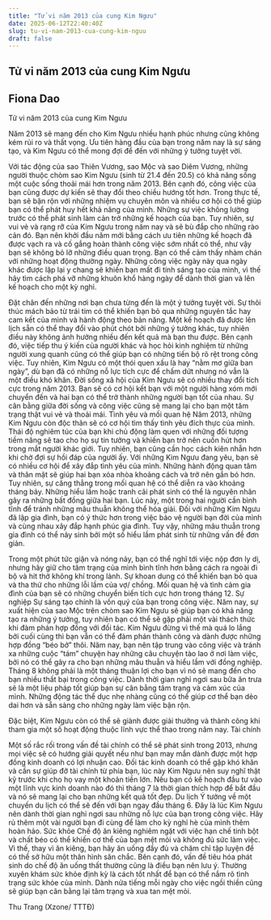 ```yaml
---
title: "Tử vi năm 2013 của cung Kim Ngưu"
date: 2025-06-12T22:40:40Z
slug: tu-vi-nam-2013-cua-cung-kim-nguu
draft: false
---
```


## Tử vi năm 2013 của cung Kim Ngưu

## Fiona Dao

Tử vi năm 2013 của cung Kim Ngưu​

Năm 2013 sẽ mang đến cho Kim Ngưu nhiều hạnh phúc nhưng cũng không kém rủi ro và thất vọng. Ưu tiên hàng đầu của bạn trong năm nay là sự sáng tạo, và Kim Ngưu có thể mong đợi để đến với những ý tưởng tuyệt vời.

Với tác động của sao Thiên Vương, sao Mộc và sao Diêm Vương, những người thuộc chòm sao Kim Ngưu (sinh từ 21.4 đến 20.5) có khả năng sống một cuộc sống thoải mái hơn trong năm 2013. Bên cạnh đó, công việc của bạn cũng được dự kiến sẽ thay đổi theo chiều hướng tốt hơn. Trong thực tế, bạn sẽ bận rộn với những nhiệm vụ chuyên môn và nhiều cơ hội có thể giúp bạn có thể phát huy hết khả năng của mình. 
Những sự việc không lường trước có thể phát sinh làm cản trở những kế hoạch của bạn. Tuy nhiên, sự vui vẻ và rạng rỡ của Kim Ngưu trong năm nay và sẽ bù đắp cho những rào cản đó. Bạn nên khởi đầu năm mới bằng cách ưu tiên những kế hoạch đã được vạch ra và cố gắng hoàn thành công việc sớm nhất có thể, như vậy bạn sẽ không bỏ lỡ những điều quan trọng.
 ​Bạn có thể cảm thấy nhàm chán với những hoạt động thường ngày. Những công việc ngày này qua ngày khác được lặp lại y chang sẽ khiến bạn mất đi tính sáng tạo của mình, vì thế hãy tìm cách phá vỡ những khuôn khổ hàng ngày để dành thời gian và lên kế hoạch cho một kỳ nghỉ. 

Đặt chân đến những nơi bạn chưa từng đến là một ý tưởng tuyệt vời. Sự thôi thúc mách bảo từ trái tim có thể khiến bạn bỏ qua những nguyên tắc hay cam kết của mình và hành động theo bản năng. Một kế hoạch đã được lên lịch sẵn có thể thay đổi vào phút chót bởi những ý tưởng khác, tuy nhiên điều này không ảnh hưởng nhiều đến kết quả mà bạn thu được.
Bên cạnh đó, việc tiếp thu ý kiến của người khác và học hỏi kinh nghiệm từ những người xung quanh cũng có thể giúp bạn có những tiến bộ rõ rệt trong công việc. Tuy nhiên, Kim Ngưu có một thói quen xấu là hay “nằm mơ giữa ban ngày”, dù bạn đã có những nỗ lực tích cực để chấm dứt nhưng nó vẫn là một điều khó khăn.
Đời sống xã hội của Kim Ngưu sẽ có nhiều thay đổi tích cực trong năm 2013. Bạn sẽ có cơ hội kết bạn với một người hàng xóm mới chuyển đến và hai bạn có thể trở thành những người bạn tốt của nhau. Sự cân bằng giữa đời sống và công việc cũng sẽ mang lại cho bạn một tâm trạng thật vui vẻ và thoải mái.
Tình yêu và mối quan hệ
Năm 2013, những Kim Ngưu còn độc thân sẽ có cơ hội tìm thấy tình yêu đích thực của mình. Thái độ nghiêm túc của bạn khi chủ động làm quen với những đối tượng tiềm năng sẽ tao cho họ sự tin tưởng và khiến bạn trở nên cuốn hút hơn trong mắt người khác giới. Tuy nhiên, bạn cũng cần học cách kiên nhẫn hơn khi chờ đợi sự hồi đáp của người ấy.
Với những Kim Ngưu đang yêu, bạn sẽ có nhiều cơ hội để xây đắp tình yêu của mình. Những hành động quan tâm và thân mật sẽ giúp hai bạn xóa nhòa khoảng cách và trở nên gắn bó hơn. Tuy nhiên, sự căng thẳng trong mối quan hệ có thể diễn ra vào khoảng tháng bảy. Những hiểu lầm hoặc tranh cãi phát sinh có thể là nguyên nhân gây ra những bất đồng giữa hai bạn. Lúc này, một trong hai người cần bình tĩnh để tránh những mâu thuẫn không thể hóa giải.
Đối với những Kim Ngưu đã lập gia đình, bạn có ý thức hơn trong việc bảo vệ người bạn đời của mình và cùng nhau xây đắp hạnh phúc gia đình. Tuy vậy, những mâu thuẫn trong gia đình có thể nảy sinh bởi một số hiểu lầm phát sinh từ những vấn đề đơn giản. 

Trong một phút tức giận và nóng nảy, bạn có thể nghĩ tới việc nộp đơn ly dị, nhưng hãy giữ cho tâm trạng của mình bình tĩnh hơn bằng cách ra ngoài đi bộ và hít thở không khí trong lành. Sự khoan dung có thể khiến bạn bỏ qua và tha thứ cho những lỗi lầm của vợ/ chồng. Mối quan hệ và tình cảm gia đình của bạn sẽ có những chuyển biến tích cực hơn trong tháng 12.
Sự nghiệp
Sự sáng tạo chính là vốn quý của bạn trong công việc. Năm nay, sự xuất hiện của sao Mộc trên chòm sao Kim Ngưu sẽ giúp bạn có khả năng tạo ra những ý tưởng, tuy nhiên bạn có thể sẽ gặp phải một vài thách thức khi đàm phán hợp đồng với đối tác. Kim Ngưu đừng vì thế mà quá lo lắng bởi cuối cùng thì bạn vẫn có thể đàm phán thành công và dành được những hợp đồng “béo bở” thôi. 
Năm nay, bạn nên tập trung vào công việc và tránh xa những cuộc “tám” chuyện hay những câu chuyện tào lao ở nơi làm việc, bởi nó có thể gây ra cho bạn những mâu thuẫn và hiểu lầm với đồng nghiệp. 
Tháng 8 không phải là một tháng thuận lợi cho bạn vì nó sẽ mang đến cho bạn nhiều thất bại trong công việc. Dành thời gian nghỉ ngơi sau bữa ăn trưa sẽ là một liệu pháp tốt giúp bạn sự cân bằng tâm trạng và cảm xúc của mình. Những động tác thể dục nhẹ nhàng cũng có thể giúp cơ thể bạn dẻo dai hơn và sẵn sàng cho những ngày làm việc bận rộn. 

Đặc biệt, Kim Ngưu còn có thể sẽ giành được giải thưởng và thành công khi tham gia một số hoạt động thuộc lĩnh vực thể thao trong năm nay. 
Tài chính

 ​Một số rắc rối trong vấn đề tài chính có thể sẽ phát sinh trong 2013, nhưng mọi việc sẽ có hướng giải quyết nếu như bạn may mắn dành được một hợp đồng kinh doanh có lợi nhuận cao. Đối tác kinh doanh có thể gặp khó khăn và cần sự giúp đỡ tài chính từ phía bạn, lúc này Kim Ngưu nên suy nghĩ thật kỹ trước khi cho họ vay một khoản tiền lớn.
Nếu bạn có kế hoạch đầu tư vào một lĩnh vực kinh doanh nào đó thì tháng 7 là thời gian thích hợp để bắt đầu và nó sẽ mang lại cho bạn những kết quả tốt đẹp.
Du lịch
Ý tưởng về một chuyến du lịch có thể sẽ đến với bạn ngay đầu tháng 6. Đây là lúc Kim Ngưu nên dành thời gian nghỉ ngơi sau những nỗ lực của bạn trong công việc. Hãy rủ thêm một vài người bạn đi cùng để làm cho kỳ nghỉ hè của mình thêm hoàn hảo.
Sức khỏe
Chế độ ăn kiêng nghiêm ngặt với việc hạn chế tinh bột và chất béo có thể khiến cơ thể của bạn mệt mỏi và không đủ sức làm việc. Vì thế, thay vì ăn kiêng, bạn hãy ăn uống đầy đủ và chăm chỉ tập luyện để có thể sở hữu một thân hình săn chắc. 
Bên cạnh đó, vấn đề tiêu hóa phát sinh do chế độ ăn uống thất thường cũng là điều bạn nên lưu ý. Thường xuyên khám sức khỏe định kỳ là cách tốt nhất để bạn có thể nắm rõ tình trạng sức khỏe của mình. Dành nửa tiếng mỗi ngày cho việc ngồi thiền cũng sẽ giúp bạn cân bằng lại tâm trạng và xua tan mệt mỏi.
 
Thu Trang (Xzone/ TTTĐ)
